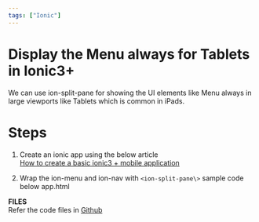 ```yaml
---
tags: ["Ionic"]
---
```


# Display the Menu always for Tablets in Ionic3+

<!--markdownlint-disable MD013 MD029 MD036 MD024 MD033 MD040 MD042 MD001 MD051 MD025 MD052-->

We can use ion-split-pane for showing the UI elements like Menu always in large viewports like Tablets which is common in iPads.  

<!-- truncate -->

# Steps  
  
1. Create an ionic app using the below article  
[How to create a basic ionic3 + mobile application](/blog/2018/02/03/ionic-basic-mobile-app)
  
2. Wrap the ion-menu and ion-nav with `<ion-split-pane\>` sample code below app.html

**FILES**  
Refer the code files in [Github](https://github.com/nagvbt/IonicTemplate/commit/9e28f7c912d2320689560760cfca7a84859958b5)
